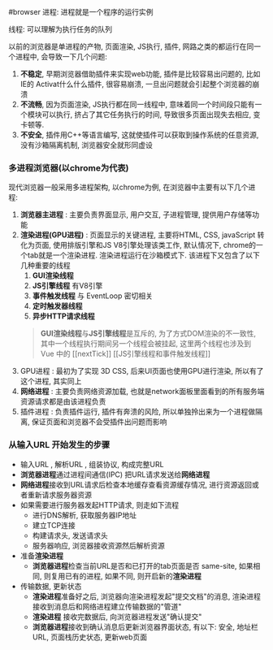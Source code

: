 #browser 
进程: 进程就是一个程序的运行实例

线程: 可以理解为执行任务的队列

以前的浏览器是单进程的产物, 页面渲染, JS执行, 插件, 网路之类的都运行在同一个进程中, 会导致一下几个问题:
1.  **不稳定**, 早期浏览器借助插件来实现web功能, 插件是比较容易出问题的, 比如IE的 Activat什么什么插件, 很容易崩溃, 一旦出问题就会引起整个浏览器的崩溃
2.  **不流畅**, 因为页面渲染, JS执行都在同一线程中, 意味着同一个时间段只能有一个模块可以执行, 挤占了其它任务执行的时间, 导致很多页面出现失去相应, 变卡顿等.
3.  **不安全**, 插件用C++等语言编写, 这就使插件可以获取到操作系统的任意资源, 没有沙箱隔离机制, 浏览器安全就形同虚设

### 多进程浏览器(以chrome为代表)
现代浏览器一般采用多进程架构, 以chrome为例, 在浏览器中主要有以下几个进程:
1.  **浏览器主进程** : 主要负责界面显示, 用户交互, 子进程管理, 提供用户存储等功能
2.  **渲染进程(GPU进程)** : 页面显示的关键进程, 主要将HTML, CSS, javaScript 转化为页面, 使用排版引擎和JS V8引擎处理该类工作, 默认情况下, chrome的一个tab就是一个渲染进程. 渲染进程运行在沙箱模式下. 该进程下又包含了以下几种重要的线程
	1.  **GUI渲染线程**
	2.  **JS引擎线程** 有V8引擎
	3.  **事件触发线程** 与 EventLoop 密切相关
	4.  **定时触发器线程**
	5.  **异步HTTP请求线程**
	> **GUI渲染线程**与**JS引擎线程**是互斥的, 为了方式DOM渲染的不一致性, 其中一个线程执行期间另一个线程会被挂起, 这里两个线程也涉及到 Vue 中的 [[nextTick]]
	> [[JS引擎线程和事件触发线程]]
3.  GPU进程 : 最初为了实现 3D CSS, 后来UI页面也使用GPU进行渲染, 所以有了这个进程, 其实同上
4.  **网络进程** : 主要负责网络资源加载, 也就是network面板里面看到的所有服务端资源请求都是由该进程负责
5.  插件进程 : 负责插件运行, 插件有奔溃的风险, 所以单独拎出来为一个进程做隔离, 保证页面和浏览器不会受插件出问题而影响

### 从输入URL 开始发生的步骤
-   输入URL , 解析URL , 组装协议, 构成完整URL
-   **浏览器进程**通过进程间通信(IPC) 把URL请求发送给**网络进程**
-   **网络进程**接收到URL请求后检查本地缓存查看资源缓存情况, 进行资源返回或者重新请求服务器资源
-   如果需要进行服务器发起HTTP请求, 则走如下流程
	-   进行DNS解析, 获取服务器IP地址
	-   建立TCP连接
	-   构建请求头, 发送请求头
	-   服务器响应, 浏览器接收资源然后解析资源
-   准备**渲染进程**
	-   **浏览器进程**检查当前URL是否和已打开的tab页面是否 same-site, 如果相同, 则复用已有的进程, 如果不同, 则开启新的**渲染进程**
-   传输数据, 更新状态
	-   **渲染进程**准备好之后, 浏览器向渲染进程发起"提交文档"的消息, 渲染进程接收到消息后和网络进程建立传输数据的"管道"
	-   **渲染进程** 接收完数据后, 向浏览器进程发送"确认提交"
	-   **浏览器进程**接收到确认消息后更新浏览器界面状态, 有以下: 安全, 地址栏URL, 页面栈历史状态, 更新web页面